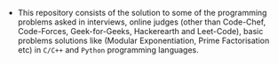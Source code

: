 *   This repository consists of the solution to some of the programming problems asked in interviews, online judges (other than Code-Chef, Code-Forces, Geek-for-Geeks, Hackerearth and Leet-Code), basic problems solutions like (Modular Exponentiation, Prime Factorisation etc) in `C/C++` and `Python` programming languages.  
